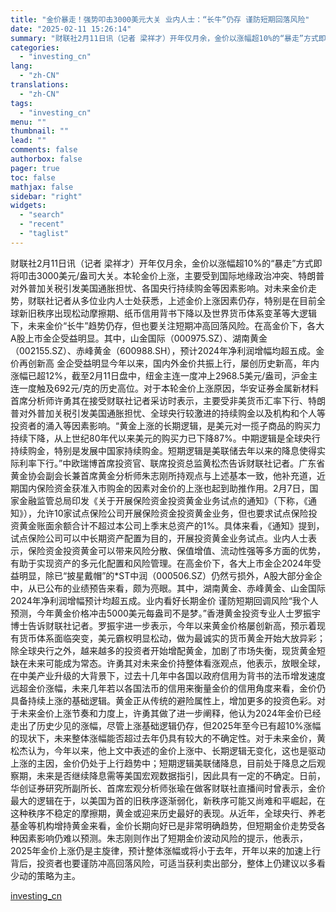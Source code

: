 ```yaml
---
title: "金价暴走！强势叩击3000美元大关 业内人士：“长牛”仍存 谨防短期回落风险"
date: "2025-02-11 15:26:14"
summary: "财联社2月11日讯（记者 梁祥才）开年仅月余，金价以涨幅超10%的“暴走”方式即将叩击3000美元..."
categories:
  - "investing_cn"
lang:
  - "zh-CN"
translations:
  - "zh-CN"
tags:
  - "investing_cn"
menu: ""
thumbnail: ""
lead: ""
comments: false
authorbox: false
pager: true
toc: false
mathjax: false
sidebar: "right"
widgets:
  - "search"
  - "recent"
  - "taglist"
---
```


财联社2月11日讯（记者 梁祥才）开年仅月余，金价以涨幅超10%的“暴走”方式即将叩击3000美元/盎司大关。本轮金价上涨，主要受到国际地缘政治冲突、特朗普对外普加关税引发美国通胀担忧、各国央行持续购金等因素影响。对未来金价走势，财联社记者从多位业内人士处获悉，上述金价上涨因素仍存，特别是在目前全球新旧秩序出现松动摩擦期、纸币信用背书下降以及世界货币体系变革等大逻辑下，未来金价“长牛”趋势仍存，但也要关注短期冲高回落风险。在高金价下，各大A股上市金企受益明显。其中，山金国际（000975.SZ）、湖南黄金（002155.SZ）、赤峰黄金（600988.SH），预计2024年净利润增幅均超五成。金价再创新高 金企受益明显今年以来，国内外金价共振上行，屡创历史新高，年内涨幅已超12%，截至2月11日盘中，纽金主连一度冲上2968.5美元/盎司，沪金主连一度触及692元/克的历史高位。对于本轮金价上涨原因，华安证券金属新材料首席分析师许勇其在接受财联社记者采访时表示，主要受非美货币汇率下行、特朗普对外普加关税引发美国通胀担忧、全球央行较激进的持续购金以及机构和个人等投资者的涌入等因素影响。“黄金上涨的长期逻辑，是美元对一揽子商品的购买力持续下降，从上世纪80年代以来美元的购买力已下降87%。中期逻辑是全球央行持续购金，特别是发展中国家持续购金。短期逻辑是美联储去年以来的降息使得实际利率下行。”中欧瑞博首席投资官、联席投资总监黄松杰告诉财联社记者。广东省黄金协会副会长兼首席黄金分析师朱志刚所持观点与上述基本一致，他补充道，近期国内保险资金获准入市购金的因素对金价的上涨也起到助推作用。2月7日，国家金融监管总局印发《关于开展保险资金投资黄金业务试点的通知》（下称，《通知》），允许10家试点保险公司开展保险资金投资黄金业务，但也要求试点保险投资黄金账面余额合计不超过本公司上季末总资产的1%。具体来看，《通知》提到，试点保险公司可以中长期资产配置为目的，开展投资黄金业务试点。业内人士表示，保险资金投资黄金可以带来风险分散、保值增值、流动性强等多方面的优势，有助于实现资产的多元化配置和风险管理。在高金价下，各大上市金企2024年受益明显，除已“披星戴帽”的\*ST中润（000506.SZ）仍然亏损外，A股大部分金企中，从已公布的业绩预告来看，颇为亮眼。其中，湖南黄金、赤峰黄金、山金国际2024年净利润增幅预计均超五成。业内看好长期金价 谨防短期回调风险“我个人预测，今年黄金价格冲击5000美元每盎司不是梦。”香港黄金投资专业人士罗振宇博士告诉财联社记者。罗振宇进一步表示，今年以来黄金价格屡创新高，预示着现有货币体系面临突变，美元霸权明显松动，做为最诚实的货币黄金开始大放异彩；除全球央行之外，越来越多的投资者开始增配黄金，加剧了市场失衡，现货黄金短缺在未来可能成为常态。许勇其对未来金价持整体看涨观点，他表示，放眼全球，在中美产业升级的大背景下，过去十几年中各国以政府信用为背书的法币增发速度远超金价涨幅，未来几年若以各国法币的信用来衡量金价的信用角度来看，金价仍具备持续上涨的基础逻辑。黄金正从传统的避险属性上，增加更多的投资色彩。对于未来金价上涨节奏和力度上，许勇其做了进一步阐释，他认为2024年金价已经走出了历史少见的涨幅，尽管上涨基础逻辑仍存，但2025年至今已有超10%涨幅的现状下，未来整体涨幅能否超过去年仍具有较大的不确定性。对于未来金价，黄松杰认为，今年以来，他上文中表述的金价上涨中、长期逻辑无变化，这也是驱动上涨的主因，金价仍处于上行趋势中；短期逻辑美联储降息，目前处于降息之后观察期，未来是否继续降息需等美国宏观数据指引，因此具有一定的不确定。日前，华创证券研究所副所长、首席宏观分析师张瑜在做客财联社直播间时曾表示，金价最大的逻辑在于，以美国为首的旧秩序逐渐弱化，新秩序可能又尚难和平崛起，在这种秩序不稳定的摩擦期，黄金或迎来历史最好的表现。从近年，全球央行、养老基金等机构增持黄金来看，金价长期向好已是非常明确趋势，但短期金价走势受各种因素影响仍难以预测。朱志刚则作出了短期金价波动风险的提示，他表示，2025年金价上涨仍是主旋律，预计整体涨幅或将小于去年，开年以来的加速上行背后，投资者也要谨防冲高回落风险，可适当获利卖出部分，整体上仍建议以多看少动的策略为主。

[investing_cn](https://cn.investing.com/news/stock-market-news/article-2665502)

